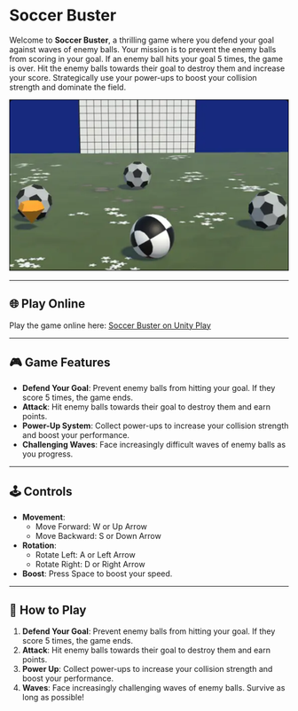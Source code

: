 # Soccer Buster

Welcome to **Soccer Buster**, a thrilling game where you defend your goal against waves of enemy balls. Your mission is to prevent the enemy balls from scoring in your goal. If an enemy ball hits your goal 5 times, the game is over. Hit the enemy balls towards their goal to destroy them and increase your score. Strategically use your power-ups to boost your collision strength and dominate the field.

![Soccer Buster Game](./pic/Goal_Buster.png)

---

## 🌐 Play Online

Play the game online here: [Soccer Buster on Unity Play](https://play.unity.com/en/games/7e1a80b9-98dc-43a6-801e-701a1508a179/goal-buster)

---

## 🎮 Game Features

- **Defend Your Goal**: Prevent enemy balls from hitting your goal. If they score 5 times, the game ends.
- **Attack**: Hit enemy balls towards their goal to destroy them and earn points.
- **Power-Up System**: Collect power-ups to increase your collision strength and boost your performance.
- **Challenging Waves**: Face increasingly difficult waves of enemy balls as you progress.

---

## 🕹️ Controls

- **Movement**:
  - Move Forward: W or Up Arrow
  - Move Backward: S or Down Arrow
- **Rotation**:
  - Rotate Left: A or Left Arrow
  - Rotate Right: D or Right Arrow
- **Boost**: Press Space to boost your speed.

---

## 📖 How to Play

1. **Defend Your Goal**: Prevent enemy balls from hitting your goal. If they score 5 times, the game ends.
2. **Attack**: Hit enemy balls towards their goal to destroy them and earn points.
3. **Power Up**: Collect power-ups to increase your collision strength and boost your performance.
4. **Waves**: Face increasingly challenging waves of enemy balls. Survive as long as possible!
